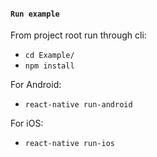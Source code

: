 #### `Run example`

From project root run through cli:
- `cd Example/`
- `npm install`

For Android:
- `react-native run-android`

For iOS:
- `react-native run-ios`
